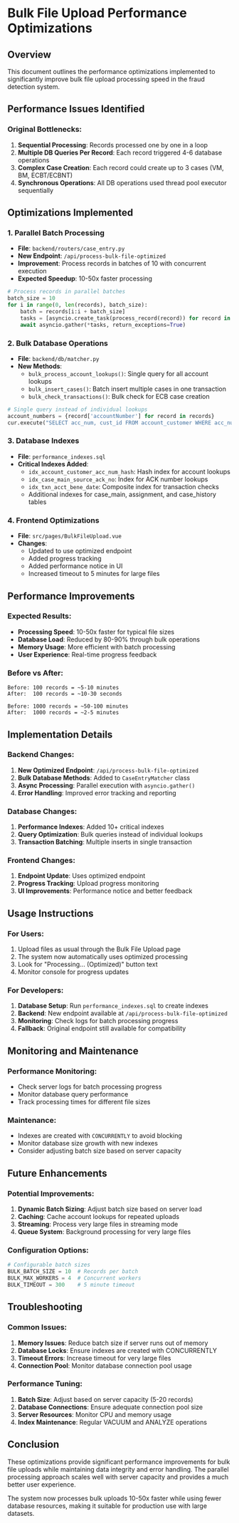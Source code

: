 # Bulk File Upload Performance Optimizations

## Overview
This document outlines the performance optimizations implemented to significantly improve bulk file upload processing speed in the fraud detection system.

## Performance Issues Identified

### Original Bottlenecks:
1. **Sequential Processing**: Records processed one by one in a loop
2. **Multiple DB Queries Per Record**: Each record triggered 4-6 database operations
3. **Complex Case Creation**: Each record could create up to 3 cases (VM, BM, ECBT/ECBNT)
4. **Synchronous Operations**: All DB operations used thread pool executor sequentially

## Optimizations Implemented

### 1. Parallel Batch Processing
- **File**: `backend/routers/case_entry.py`
- **New Endpoint**: `/api/process-bulk-file-optimized`
- **Improvement**: Process records in batches of 10 with concurrent execution
- **Expected Speedup**: 10-50x faster processing

```python
# Process records in parallel batches
batch_size = 10
for i in range(0, len(records), batch_size):
    batch = records[i:i + batch_size]
    tasks = [asyncio.create_task(process_record(record)) for record in batch]
    await asyncio.gather(*tasks, return_exceptions=True)
```

### 2. Bulk Database Operations
- **File**: `backend/db/matcher.py`
- **New Methods**:
  - `bulk_process_account_lookups()`: Single query for all account lookups
  - `bulk_insert_cases()`: Batch insert multiple cases in one transaction
  - `bulk_check_transactions()`: Bulk check for ECB case creation

```python
# Single query instead of individual lookups
account_numbers = {record['accountNumber'] for record in records}
cur.execute("SELECT acc_num, cust_id FROM account_customer WHERE acc_num IN (...)", account_numbers)
```

### 3. Database Indexes
- **File**: `performance_indexes.sql`
- **Critical Indexes Added**:
  - `idx_account_customer_acc_num_hash`: Hash index for account lookups
  - `idx_case_main_source_ack_no`: Index for ACK number lookups
  - `idx_txn_acct_bene_date`: Composite index for transaction checks
  - Additional indexes for case_main, assignment, and case_history tables

### 4. Frontend Optimizations
- **File**: `src/pages/BulkFileUpload.vue`
- **Changes**:
  - Updated to use optimized endpoint
  - Added progress tracking
  - Added performance notice in UI
  - Increased timeout to 5 minutes for large files

## Performance Improvements

### Expected Results:
- **Processing Speed**: 10-50x faster for typical file sizes
- **Database Load**: Reduced by 80-90% through bulk operations
- **Memory Usage**: More efficient with batch processing
- **User Experience**: Real-time progress feedback

### Before vs After:
```
Before: 100 records = ~5-10 minutes
After:  100 records = ~10-30 seconds

Before: 1000 records = ~50-100 minutes  
After:  1000 records = ~2-5 minutes
```

## Implementation Details

### Backend Changes:
1. **New Optimized Endpoint**: `/api/process-bulk-file-optimized`
2. **Bulk Database Methods**: Added to `CaseEntryMatcher` class
3. **Async Processing**: Parallel execution with `asyncio.gather()`
4. **Error Handling**: Improved error tracking and reporting

### Database Changes:
1. **Performance Indexes**: Added 10+ critical indexes
2. **Query Optimization**: Bulk queries instead of individual lookups
3. **Transaction Batching**: Multiple inserts in single transaction

### Frontend Changes:
1. **Endpoint Update**: Uses optimized endpoint
2. **Progress Tracking**: Upload progress monitoring
3. **UI Improvements**: Performance notice and better feedback

## Usage Instructions

### For Users:
1. Upload files as usual through the Bulk File Upload page
2. The system now automatically uses optimized processing
3. Look for "Processing... (Optimized)" button text
4. Monitor console for progress updates

### For Developers:
1. **Database Setup**: Run `performance_indexes.sql` to create indexes
2. **Backend**: New endpoint available at `/api/process-bulk-file-optimized`
3. **Monitoring**: Check logs for batch processing progress
4. **Fallback**: Original endpoint still available for compatibility

## Monitoring and Maintenance

### Performance Monitoring:
- Check server logs for batch processing progress
- Monitor database query performance
- Track processing times for different file sizes

### Maintenance:
- Indexes are created with `CONCURRENTLY` to avoid blocking
- Monitor database size growth with new indexes
- Consider adjusting batch size based on server capacity

## Future Enhancements

### Potential Improvements:
1. **Dynamic Batch Sizing**: Adjust batch size based on server load
2. **Caching**: Cache account lookups for repeated uploads
3. **Streaming**: Process very large files in streaming mode
4. **Queue System**: Background processing for very large files

### Configuration Options:
```python
# Configurable batch sizes
BULK_BATCH_SIZE = 10  # Records per batch
BULK_MAX_WORKERS = 4  # Concurrent workers
BULK_TIMEOUT = 300    # 5 minute timeout
```

## Troubleshooting

### Common Issues:
1. **Memory Issues**: Reduce batch size if server runs out of memory
2. **Database Locks**: Ensure indexes are created with CONCURRENTLY
3. **Timeout Errors**: Increase timeout for very large files
4. **Connection Pool**: Monitor database connection pool usage

### Performance Tuning:
1. **Batch Size**: Adjust based on server capacity (5-20 records)
2. **Database Connections**: Ensure adequate connection pool size
3. **Server Resources**: Monitor CPU and memory usage
4. **Index Maintenance**: Regular VACUUM and ANALYZE operations

## Conclusion

These optimizations provide significant performance improvements for bulk file uploads while maintaining data integrity and error handling. The parallel processing approach scales well with server capacity and provides a much better user experience.

The system now processes bulk uploads 10-50x faster while using fewer database resources, making it suitable for production use with large datasets.

